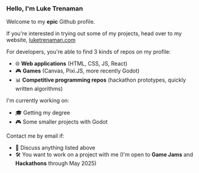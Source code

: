 ### Hello, I'm Luke Trenaman
Welcome to my **epic** Github profile.

If you're interested in trying out some of my projects, head over to my website, [luketrenaman.com](https://luketrenaman.com/)

For developers, you're able to find 3 kinds of repos on my profile:
- 🌐 **Web applications** (HTML, CSS, JS, React)
- 🎮 **Games** (Canvas, Pixi.JS, more recently Godot)
- 📊 **Competitive programming repos** (hackathon prototypes, quickly written algorithms)

I'm currently working on:
- 🎓 Getting my degree
- 🎮 Some smaller projects with Godot

Contact me by email if:
- 💭 Discuss anything listed above
- 🛠️ You want to work on a project with me (I'm open to **Game Jams** and **Hackathons** through May 2025)
